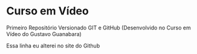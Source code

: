 # Curso em Vídeo
 Primeiro Repositório Versionado GIT e GitHub
 (Desenvolvido no Curso em Vídeo do Gustavo Guanabara)
 
 Essa linha eu alterei no site do Github
